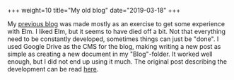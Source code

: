 +++
weight=10
title="My old blog"
date="2019-03-18"
+++

My [previous blog](blog.sverre.me) was made mostly as an exercise to get some experience with Elm. I liked Elm, but it seems to have died off a bit. Not that everything need to be constantly developed, sometimes things can just be "done". I used Google Drive as the CMS for the blog, making writing a new post as simple as creating a new document in my "Blog"-folder. It worked well enough, but I did not end up using it much. The original post describing the development can be read [here](https://blog.sverre.me/post/1QOwy9tcS4NyC4wAMCdiJWgoTb8H23f7Li5az8vqopBw).